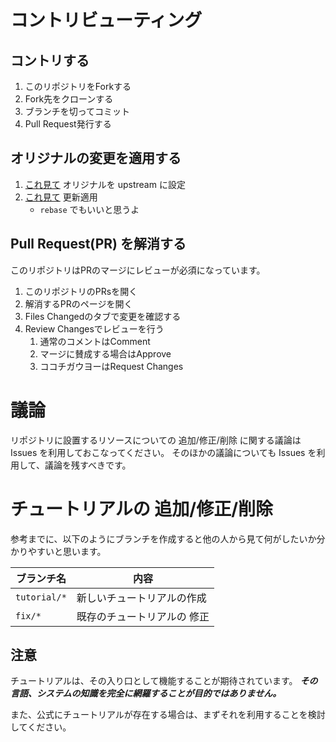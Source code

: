 コントリビューティング
======================

## コントリする

1. このリポジトリをForkする
2. Fork先をクローンする
3. ブランチを切ってコミット
4. Pull Request発行する

## オリジナルの変更を適用する

1. [これ見て](https://help.github.com/articles/fork-a-repo/) オリジナルを upstream に設定
2. [これ見て](https://help.github.com/articles/syncing-a-fork/) 更新適用
    - `rebase` でもいいと思うよ

## Pull Request(PR) を解消する

このリポジトリはPRのマージにレビューが必須になっています。

1. このリポジトリのPRsを開く
2. 解消するPRのページを開く
3. Files Changedのタブで変更を確認する
4. Review Changesでレビューを行う
    1. 通常のコメントはComment
    2. マージに賛成する場合はApprove
    3. ココチガウヨーはRequest Changes


議論
====
リポジトリに設置するリソースについての 追加/修正/削除 に関する議論は Issues を利用しておこなってください。
そのほかの議論についても Issues を利用して、議論を残すべきです。


チュートリアルの 追加/修正/削除
===============================

参考までに、以下のようにブランチを作成すると他の人から見て何がしたいか分かりやすいと思います。

| ブランチ名   | 内容                        |
|--------------|-----------------------------|
| `tutorial/*` | 新しいチュートリアルの作成  |
| `fix/*`      | 既存のチュートリアルの 修正 |

注意
----
チュートリアルは、その入り口として機能することが期待されています。
***その言語、システムの知識を完全に網羅することが目的ではありません。***

また、公式にチュートリアルが存在する場合は、まずそれを利用することを検討してください。
